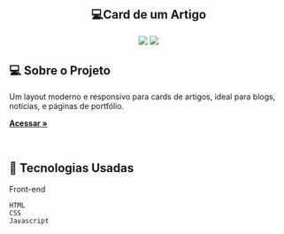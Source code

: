 <h2 align="center"> 💻Card de um Artigo</h2> 

<p align="center">
  

  <img max-width="auto" height="auto"  src="https://github.com/Sara01romao/card-visualizacao-artigo/assets/46323667/ca2da816-7940-421b-8cef-b2e677d35077">


  <img max-width="auto" height="auto"  src="https://github.com/Sara01romao/card-visualizacao-artigo/assets/46323667/73e0ea31-c3bc-4c3a-9bfd-e42cdc388025">
  

</p> 





## 💻  Sobre o Projeto
Um layout moderno e responsivo para cards de artigos, ideal para blogs, notícias, e páginas de portfólio. 

<a href="https://sara01romao.github.io/card-visualizacao-artigo-html-css-javascript/" target="_blank"><strong> Acessar  »</strong></a>


<br>



## :rocket: Tecnologias Usadas


Front-end 
```
HTML
CSS
Javascript
```





